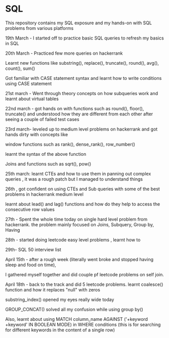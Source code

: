 # SQL
This repository contains my SQL exposure and my hands-on with SQL problems from various platforms

19th March - I started off to practice basic SQL queries to refresh my basics in SQL 

20th March - Practiced few more queries on hackerrank

Learnt new functions like substring(), replace(), truncate(), round(), avg(), count(), sum()

Got familiar with  CASE statement syntax and learnt how to write conditions using CASE statement 

21st march - Went through theory concepts on how subqueries work and learnt about virtual tables 

22nd march - got hands on with functions such as round(), floor(), truncate() and understood how they are different
from each other after seeing a couple of failed test cases 

23rd march- leveled up to medium level problems on hackerrank and got hands dirty with concepts like 

window functions such as rank(), dense_rank(), row_number()

learnt the syntax of the above function

Joins and functions such as sqrt(), pow()

25th march:
learnt CTEs and how to use them in panning out complex queries , it was a rough patch but I managed to understand things

26th , got confident on using CTEs and Sub queries with some of the best problems in hackerrank medium level

learnt about lead() and lag() functions and how do they help to access the consecutive row values 


27th - Spent the whole time today on single hard level problem from hackerrank. the problem mainly
focused on Joins, Subquery, Group by, Having

28th - started doing leetcode easy level problems , learnt how to 

29th- SQL 50  interview list

April 15th - after a rough week (literally went broke and stopped having sleep and food on time), 

I gathered myself together and did couple pf leetcode problems on self join.

April 18th - back to the track and did 5 leetcode problems. learnt coalesce() function and how it replaces "null" with zeros 

substring_index() opened my eyes really wide today

GROUP_CONCAT() solved all my confusion while using group by()

Also, learnt about using 
MATCH  column_name  AGAINST ('+keyword  +keyword' IN BOOLEAN MODE)  in   WHERE conditions
(this is for searching for different keywords in the content of a single row)
